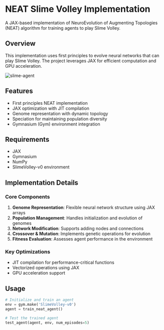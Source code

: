 # NEAT Slime Volley Implementation

A JAX-based implementation of NeuroEvolution of Augmenting Topologies (NEAT) algorithm for training agents to play Slime Volley.

## Overview

This implementation uses first principles to evolve neural networks that can play Slime Volley. The project leverages JAX for efficient computation and GPU acceleration.

![slime-agent](slime-agent.gif)

## Features

- First principles NEAT implementation
- JAX optimization with JIT compilation
- Genome representation with dynamic topology
- Speciation for maintaining population diversity
- Gymnasium (Gym) environment integration

## Requirements

- JAX
- Gymnasium
- NumPy
- SlimeVolley-v0 environment

## Implementation Details

### Core Components

1. **Genome Representation**: Flexible neural network structure using JAX arrays
2. **Population Management**: Handles initialization and evolution of genomes
3. **Network Modification**: Supports adding nodes and connections
4. **Crossover & Mutation**: Implements genetic operations for evolution
5. **Fitness Evaluation**: Assesses agent performance in the environment

### Key Optimizations

- JIT compilation for performance-critical functions
- Vectorized operations using JAX
- GPU acceleration support

## Usage

```python
# Initialize and train an agent
env = gym.make('SlimeVolley-v0')
agent = train_neat_agent()

# Test the trained agent
test_agent(agent, env, num_episodes=5)
```
